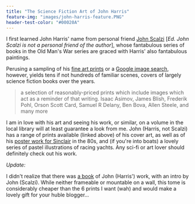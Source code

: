 ```yaml
---
title: "The Science Fiction Art of John Harris"
feature-img: "images/john-harris-feature.PNG"
header-test-color: "#00020A"
---
```


I first learned John Harris' name from personal friend [John Scalzi](http://whatever.scalzi.com) [*Ed. John Scalzi is not a personal friend of the author*], whose fantabulous series of books in the Old Man's War series are graced with Harris' also fantabulous paintings.

Perusing a sampling of his [fine art prints](http://www.alisoneldred.com/thumbsJohnHarris-Prints-1-1.html) or a [Google image search](https://www.google.com/search?q=john+harris+cover+art&tbm=isch), however, yields tens if not hundreds of familiar scenes, covers of largely science fiction books over the years. 

> a selection of reasonably-priced prints which include images which act as a reminder of that writing. Isaac Asimov, James Blish, Frederik Pohl, Orson Scott Card, Samuel R Delany, Ben Bova, Allen Steele, and many more

I am in love with his art and seeing his work, or similar, on a volume in the local library will at least guarantee a look from me. John (Harris, not Scalzi) has a range of prints available (linked above) of his cover art, as well as of his [poster work for Sinclair](http://www.alisoneldred.com/thumbsJohnHarris-Prints-3-1.html) in the 80s, and (if you're into boats) a lovely series of pastel illustrations of racing yachts. Any sci-fi or art lover should definitely check out his work.

*Update:*

I didn't realize that there was [a book](http://www.amazon.com/gp/product/1781168423) of John (Harris') work, with an intro by John (Scalzi). While neither frameable or mountable on a wall, this tome is considerably cheaper than the 6 prints I want (wah) and would make a lovely gift for your huble blogger...